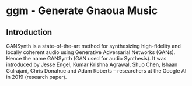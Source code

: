 # ggm - Generate Gnaoua Music

## Introduction

GANSynth is a state-of-the-art method for synthesizing high-fidelity and locally coherent audio using Generative Adversarial Networks (GANs). Hence the name GANSynth (GAN used for audio Synthesis). It was introduced by Jesse Engel, Kumar Krishna Agrawal, Shuo Chen, Ishaan Gulrajani, Chris Donahue and Adam Roberts – researchers at the Google AI in 2019 (research paper).